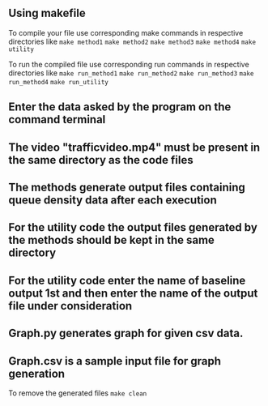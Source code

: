 ## Using makefile

To compile your file use corresponding make commands in respective directories like 
```make method1```
```make method2```
```make method3```
```make method4```
```make utility```

To run the compiled file use corresponding run commands in respective directories like
```make run_method1```
```make run_method2```
```make run_method3```
```make run_method4```
```make run_utility```

## Enter the data asked by the program on the command terminal
## The video "trafficvideo.mp4" must be present in the same directory as the code files
## The methods generate output files containing queue density data after each execution
## For the utility code the output files generated by the methods should be kept in the same directory

## For the utility code enter the name of baseline output 1st and then enter the name of the output file under consideration 
## Graph.py generates graph for given csv data.
## Graph.csv is a sample input file for graph generation

To remove the generated files
```make clean```

